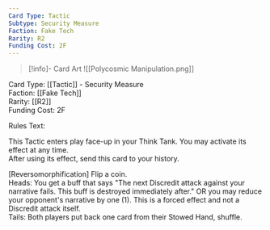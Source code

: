 ```yaml
---
Card Type: Tactic
Subtype: Security Measure
Faction: Fake Tech
Rarity: R2
Funding Cost: 2F
---
```

> [!info]- Card Art
> ![[Polycosmic Manipulation.png]]

Card Type: [[Tactic]] - Security Measure  
Faction: [[Fake Tech]]  
Rarity: [[R2]]  
Funding Cost: 2F  

Rules Text:  

This Tactic enters play face-up in your Think Tank. You may activate its effect at any time.  
After using its effect, send this card to your history.  

[Reversomorphification] Flip a coin.  
Heads: You get a buff that says "The next Discredit attack against your narrative fails. This buff is destroyed immediately after." OR you may reduce your opponent's narrative by one (1). This is a forced effect and not a Discredit attack itself.  
Tails: Both players put back one card from their Stowed Hand, shuffle.  